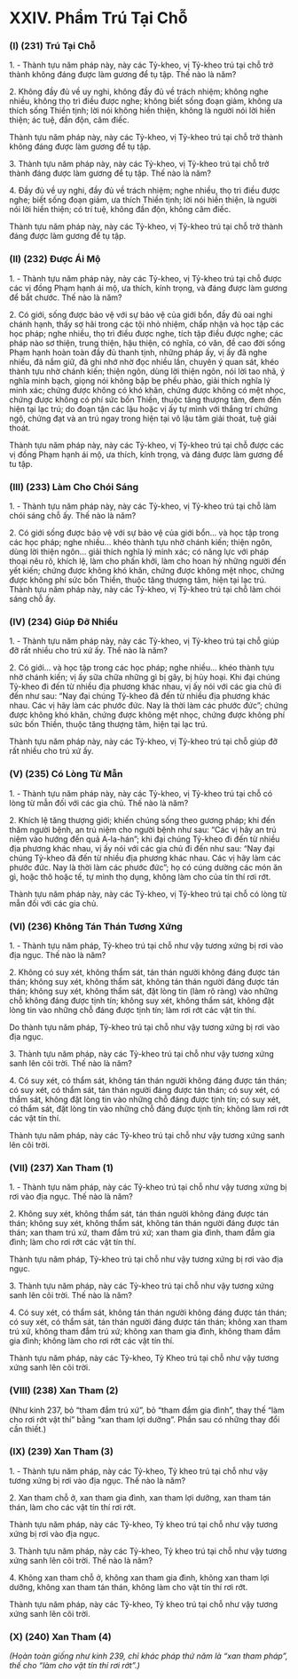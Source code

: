 # XXIV. Phẩm Trú Tại Chỗ

### (I) (231) Trú Tại Chỗ

1\. - Thành tựu năm pháp này, này các Tỷ-kheo, vị Tỷ-kheo trú tại chỗ trở thành không đáng được làm
gương để tụ tập. Thế nào là năm?

2\. Không đầy đủ về uy nghi, không đầy đủ về trách nhiệm; không nghe nhiều, không thọ trì điều được
nghe; không biết sống đoạn giảm, không ưa thích sống Thiền tịnh; lời nói không hiền thiện, không là
người nói lời hiền thiện; ác tuệ, đần độn, câm điếc.

Thành tựu năm pháp này, này các Tỷ-kheo, vị Tỷ-kheo trú tại chỗ trở thành không đáng được làm
gương để tụ tập.

3\. Thành tựu năm pháp này, này các Tỷ-kheo, vị Tỷ-kheo trú tại chỗ trở thành đáng được làm gương để
tụ tập. Thế nào là năm?

4\. Ðầy đủ về uy nghi, đầy đủ về trách nhiệm; nghe nhiều, thọ trì điều được nghe; biết sống đoạn giảm,
ưa thích Thiền tịnh; lời nói hiền thiện, là người nói lời hiền thiện; có trí tuệ, không đần độn, không câm
điếc.

Thành tựu năm pháp này, này các Tỷ-kheo, vị Tỷ-kheo trú tại chỗ trở thành đáng được làm gương để tụ
tập.

<!--pg-->
### (II) (232) Ðược Ái Mộ

1\. - Thành tựu năm pháp này, này các Tỷ-kheo, vị Tỷ-kheo trú tại chỗ được các vị đồng Phạm hạnh ái
mộ, ưa thích, kính trọng, và đáng được làm gương để bắt chước. Thế nào là năm?

2\. Có giới, sống được bảo vệ với sự bảo vệ của giới bổn, đầy đủ oai nghi chánh hạnh, thấy sợ hãi trong
các tội nhỏ nhiệm, chấp nhận và học tập các học pháp; nghe nhiều, thọ trì điều được nghe, tích tập điều
được nghe; các pháp nào sơ thiện, trung thiện, hậu thiện, có nghĩa, có văn, đề cao đời sống Phạm hạnh
hoàn toàn đầy đủ thanh tịnh, những pháp ấy, vị ấy đã nghe nhiều, đã nắm giữ, đã ghi nhớ nhờ đọc nhiều
lần, chuyên ý quan sát, khéo thành tựu nhờ chánh kiến; thiện ngôn, dùng lời thiện ngôn, nói lời tao nhã,
ý nghĩa minh bạch, giọng nói không bập bẹ phều phào, giải thích nghĩa lý minh xác; chứng được không
có khó khăn, chứng được không có mệt nhọc, chứng được không có phí sức bốn Thiền, thuộc tăng
thượng tâm, đem đến hiện tại lạc trú; do đoạn tận các lậu hoặc vị ấy tự mình với thắng trí chứng ngộ,
chứng đạt và an trú ngay trong hiện tại vô lậu tâm giải thoát, tuệ giải thoát.

Thành tựu năm pháp này, này các Tỷ-kheo, vị Tỷ-kheo trú tại chỗ được các vị đồng Phạm hạnh ái mộ,
ưa thích, kính trọng, và đáng được làm gương để tu tập.

<!--pg-->
### (III) (233) Làm Cho Chói Sáng

1\. - Thành tựu năm pháp này, này các Tỷ-kheo, vị Tỷ-kheo trú tại chỗ làm chói sáng chỗ ấy. Thế nào là
năm?

2\. Có giới sống được bảo vệ với sự bảo vệ của giới bổn... và học tập trong các học pháp; nghe nhiều...
khéo thành tựu nhờ chánh kiến; thiện ngôn, dùng lời thiện ngôn... giải thích nghĩa lý minh xác; có năng
lực với pháp thoại nêu rõ, khích lệ, làm cho phấn khởi, làm cho hoan hỷ những người đến yết kiến;
chứng được không khó khăn, chứng được không mệt nhọc, chứng được không phí sức bốn Thiền, thuộc
tăng thượng tâm, hiện tại lạc trú.
Thành tựu năm pháp này, này các Tỷ-kheo, vị Tỷ-kheo trú tại chỗ làm chói sáng chỗ ấy.

<!--pg-->
### (IV) (234) Giúp Ðỡ Nhiều

1\. - Thành tựu năm pháp này, này các Tỷ-kheo, vị Tỷ-kheo trú tại chỗ giúp đỡ rất nhiều cho trú xứ ấy.
Thế nào là năm?

2\. Có giới... và học tập trong các học pháp; nghe nhiều... khéo thành tựu nhờ chánh kiến; vị ấy sữa chữa
những gì bị gãy, bị hủy hoại. Khi đại chúng Tỷ-kheo đi đến từ nhiều địa phương khác nhau, vị ấy nói
với các gia chủ đi đến như sau: “Nay đại chúng Tỷ-kheo đã đến từ nhiều địa phương khác nhau. Các vị
hãy làm các phước đức. Nay là thời làm các phước đức”; chứng được không khó khăn, chứng được
không mệt nhọc, chứng được không phí sức bốn Thiền, thuộc tăng thượng tâm, hiện tại lạc trú.

Thành tựu năm pháp này, này các Tỷ-kheo, vị Tỷ-kheo trú tại chỗ giúp đỡ rất nhiều cho trú xứ ấy.

<!--pg-->
### (V) (235) Có Lòng Từ Mẫn

1\. - Thành tựu năm pháp này, này các Tỷ-kheo, vị Tỷ-kheo trú tại chỗ có lòng từ mẫn đối với các gia
chủ. Thế nào là năm?

2\. Khích lệ tăng thượng giới; khiến chúng sống theo gương pháp; khi đến thăm người bệnh, an trú niệm
cho người bệnh như sau: “Các vị hãy an trú niệm vào hướng đến quả A-la-hán”; khi đại chúng Tỷ-kheo
đi đến từ nhiều địa phương khác nhau, vị ấy nói với các gia chủ đi đến như sau: “Nay đại chúng Tỷ-kheo
đã đến từ nhiều địa phương khác nhau. Các vị hãy làm các phước đức. Nay là thời làm các phước đức”;
họ có cúng dường các món ăn gì, hoặc thô hoặc tế, tự mình thọ dụng, không làm cho của tín thí rơi rớt.

Thành tựu năm pháp này, này các Tỷ-kheo, vị Tỷ-kheo trú tại chỗ có lòng từ mẫn đối với các gia chủ.

<!--pg-->
### (VI) (236) Không Tán Thán Tương Xứng

1\. - Thành tựu năm pháp, Tỷ-kheo trú tại chỗ như vậy tương xứng bị rơi vào địa ngục. Thế nào là năm?

2\. Không có suy xét, không thẩm sát, tán thán người không đáng được tán thán; không suy xét, không
thẩm sát, không tán thán người đáng được tán thán; không suy xét, không thẩm sát, đặt lòng tin (làm rõ
ràng) vào những chỗ không đáng được tịnh tín; không suy xét, không thẩm sát, không đặt lòng tin vào
những chỗ đáng được tịnh tín; làm rơi rớt các vật tín thí.

Do thành tựu năm pháp, Tỷ-kheo trú tại chỗ như vậy tương xứng bị rơi vào địa ngục.

3\. Thành tựu năm pháp, này các Tỷ-kheo trú tại chỗ như vậy tương xứng sanh lên cõi trời. Thế nào là
năm?

4\. Có suy xét, có thẩm sát, không tán thán người không đáng được tán thán; có suy xét, có thẩm sát, tán
thán người đáng được tán thán; có suy xét, có thẩm sát, không đặt lòng tin vào những chỗ đáng được
tịnh tín; có suy xét, có thẩm sát, đặt lòng tin vào những chỗ đáng được tịnh tín; không làm rơi rớt các vật
tín thí.

Thành tựu năm pháp, này các Tỷ-kheo trú tại chỗ như vậy tương xứng sanh lên cõi trời.

<!--pg-->
### (VII) (237) Xan Tham (1)
1\. - Thành tựu năm pháp, này các Tỷ-kheo trú tại chỗ như vậy tương xứng bị rơi vào địa ngục. Thế nào
là năm?

2\. Không suy xét, không thẩm sát, tán thán người không đáng được tán thán; không suy xét, không thẩm
sát, không tán thán người đáng được tán thán; xan tham trú xứ, tham đắm trú xứ; xan tham gia đình,
tham đắm gia đình; làm cho rơi rớt các vật tín thí.

Thành tựu năm pháp, Tỷ-kheo trú tại chỗ như vậy tương xứng bị rơi vào địa ngục.

3\. Thành tựu năm pháp, này các Tỷ-kheo trú tại chỗ như vậy tương xứng sanh lên cõi trời. Thế nào là
năm?

4\. Có suy xét, có thẩm sát, không tán thán người không đáng được tán thán; có suy xét, có thẩm sát, tán
thán người đáng được tán thán; không xan tham trú xứ, không tham đắm trú xứ; không xan tham gia
đình, không tham đắm gia đình; không làm cho rơi rớt các vật tín thí.

Thành tựu năm pháp, này các Tỷ-kheo, Tỷ Kheo trú tại chỗ như vậy tương xứng sanh lên cõi trời.

<!--pg-->
### (VIII) (238) Xan Tham (2)

(Như kinh 237, bỏ “tham đắm trú xứ”, bỏ “tham đắm gia đình”, thay thế “làm cho rơi rớt vật thí” bằng
“xan tham lợi dưỡng”. Phần sau có những thay đổi cần thiết.)

<!--pg-->
### (IX) (239) Xan Tham (3)

1\. - Thành tựu năm pháp, này các Tỷ-kheo, Tỷ kheo trú tại chỗ như vậy tương xứng bị rơi vào địa ngục.
Thế nào là năm?

2\. Xan tham chỗ ở, xan tham gia đình, xan tham lợi dưỡng, xan tham tán thán, làm cho các vật tín thí rơi
rớt.

Thành tựu năm pháp, này các Tỷ-kheo, Tỷ kheo trú tại chỗ như vậy tương xứng bị rơi vào địa ngục.

3\. Thành tựu năm pháp, này các Tỷ-kheo, Tỷ kheo trú tại chỗ như vậy tương xứng sanh lên cõi trời. Thế
nào là năm?

4\. Không xan tham chỗ ở, không xan tham gia đình, không xan tham lợi dưỡng, không xan tham tán
thán, không làm cho vật tín thí rơi rớt.

Thành tựu năm pháp, này các Tỷ-kheo, Tỷ kheo trú tại chỗ như vậy tương xứng sanh lên cõi trời.

<!--pg-->
### (X) (240) Xan Tham (4)

_(Hoàn toàn giống như kinh 239, chỉ khác pháp thứ năm là “xan tham pháp”, thế cho “làm cho vật tín_
_thí rơi rớt”.)_

